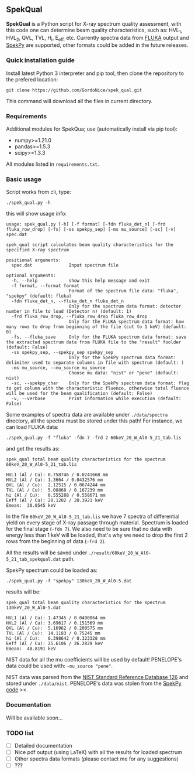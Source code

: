 ## SpekQual

**SpekQual** is a Python script for X-ray spectrum quality assessment, with this
code one can determine beam quality characteristics, such as: HVL<sub>1</sub>, HVL<sub>2</sub>,
QVL, TVL, H<sub>i</sub>, E<sub>eff.</sub> etc. Currently spectra data from [FLUKA](https://fluka.cern/)
output and [SpekPy](https://bitbucket.org/spekpy/spekpy_release/wiki/Home)
are supported, other formats could be added in the future releases.

### Quick installation guide

Install latest Python 3 interpreter and pip tool, then clone the repository to the
prefered location:

    git clone https://github.com/GordoNice/spek_qual.git

This command will download all the files in current directory.

### Requirements

Additional modules for SpekQua; use (automatically install via pip tool):

* numpy>=1.21.0
* pandas>=1.5.3
* scipy>=1.3.3

All modules listed in `requirements.txt`.

### Basic usage

Script works from cli, type:

    ./spek_qual.py -h

this will show usage info:

    usage: spek_qual.py [-h] [-f format] [-fdn fluka_det_n] [-frd fluka_row_drop] [-fs] [-ss spekpy_sep] [-ms mu_source] [-sc] [-v] spec.dat
    
    spek_qual script calculates beam quality characteristics for the specified X-ray spectrum
    
    positional arguments:
      spec.dat              Input spectrum file
    
    optional arguments:
      -h, --help            show this help message and exit
      -f format, --format format
                            Format of the spectrum file data: "fluka", "spekpy" (default: fluka)
      -fdn fluka_det_n, --fluka_det_n fluka_det_n
                            Only for the spectrum data format: detector number in file to load (Detector n) (default: 1)
      -frd fluka_row_drop, --fluka_row_drop fluka_row_drop
                            Only for the FLUKA spectrum data format: how many rows to drop from beginning of the file (cut to 1 keV) (default: 0)
      -fs, --fluka_save     Only for the FLUKA spectrum data format: save the extracted spectrum data from FLUKA file to the "result" foolder (default: False)
      -ss spekpy_sep, --spekpy_sep spekpy_sep
                            Only for the SpekPy spectrum data format: delimiter used to separate columns in file with spectrum (default: )
      -ms mu_source, --mu_source mu_source
                            Choose mu data: "nist" or "pene" (default: nist)
      -sc, --spekpy_char    Only for the SpekPy spectrum data format: flag to get column with the characteristic fluence, otherwise total fluence will be used for the beam qualification (default: False)
      -v, --verbose         Print information while execution (default: False)

Some examples of spectra data are available under `./data/spectra` directory, all
the spectra must be stored under this path! For instance, we can load FLUKA data:

    ./spek_qual.py -f "fluka" -fdn 7 -frd 2 60keV_20_W_Al0-5_21_tab.lis

and get the results as:

    spek_qual total beam quality characteristics for the spectrum 60keV_20_W_Al0-5_21_tab.lis

    HVL1 (Al / Cu): 0.758746 / 0.0241668 mm
    HVL2 (Al / Cu): 1.3664 / 0.0432576 mm
    QVL (Al / Cu):  2.12515 / 0.0674244 mm
    TVL (Al / Cu):  5.08868 / 0.167239 mm
    hi (Al / Cu):   0.555288 / 0.558671 mm
    Eeff (Al / Cu): 20.1202 / 20.3921 keV
    Emean:  30.0545 keV

In the file `60keV_20_W_Al0-5_21_tab.lis` we have 7 spectra of differential yield
on every stage of X-ray  passage through material. Spectrum is loaded for the final stage (`-fdn 7`).
We also need to be sure that no data with energy less than 1 keV will be loaded, that's why
we need to drop the first 2 rows from the beginning of data (`-frd 2`).

All the results will be saved under `./result/60keV_20_W_Al0-5_21_tab_spekqual.dat` path.

SpekPy spectrum could be loaded as:

    ./spek_qual.py -f "spekpy" 130keV_20_W_Al0-5.dat

results will be:

    spek_qual total beam quality characteristics for the spectrum 130keV_20_W_Al0-5.dat

    HVL1 (Al / Cu): 1.47345 / 0.0490064 mm
    HVL2 (Al / Cu): 3.69617 / 0.151569 mm
    QVL (Al / Cu):  5.16962 / 0.200575 mm
    TVL (Al / Cu):  14.1183 / 0.75245 mm
    hi (Al / Cu):   0.398642 / 0.323328 mm
    Eeff (Al / Cu): 25.6106 / 26.2829 keV
    Emean:  48.8191 keV

NIST data for all the mu coefficients will be used by default! PENELOPE's data could
be used with: `-mu_source "pene"`.

NIST data was parsed from the
[NIST Standard Reference Database 126](https://www.nist.gov/pml/x-ray-mass-attenuation-coefficients) and stored
under `./data/nist`. PENELOPE's data was stolen from the
[SpekPy code](https://bitbucket.org/spekpy/spekpy_release/src/master/spekpy/data/tables/) ><.

### Documentation

Will be available soon...

### TODO list
- [ ] Detailed documentation
- [ ] Nice pdf output (using LaTeX) with all the results for loaded spectrum
- [ ] Other spectra data formats (please contact me for any suggestions)
- [ ] ???

